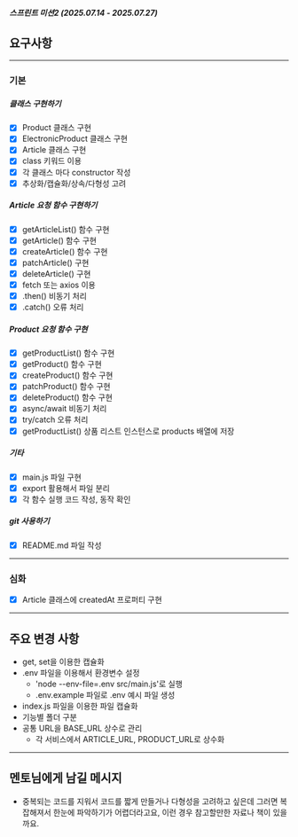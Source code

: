 ##### 스프린트 미션2 (2025.07.14 - 2025.07.27)

## 요구사항

---

### 기본

##### 클래스 구현하기

- [x] Product 클래스 구현
- [x] ElectronicProduct 클래스 구현
- [x] Article 클래스 구현
- [x] class 키워드 이용
- [x] 각 클래스 마다 constructor 작성
- [x] 추상화/캡슐화/상속/다형성 고려

##### Article 요청 함수 구현하기

- [x] getArticleList() 함수 구현
- [x] getArticle() 함수 구현
- [x] createArticle() 함수 구현
- [x] patchArticle() 구현
- [x] deleteArticle() 구현
- [x] fetch 또는 axios 이용
- [x] .then() 비동기 처리
- [x] .catch() 오류 처리

##### Product 요청 함수 구현

- [x] getProductList() 함수 구현
- [x] getProduct() 함수 구현
- [x] createProduct() 함수 구현
- [x] patchProduct() 함수 구현
- [x] deleteProduct() 함수 구현
- [x] async/await 비동기 처리
- [x] try/catch 오류 처리
- [x] getProductList() 상품 리스트 인스턴스로 products 배열에 저장

##### 기타

- [x] main.js 파일 구현
- [x] export 활용해서 파일 분리
- [x] 각 함수 실행 코드 작성, 동작 확인

##### git 사용하기

- [x] README.md 파일 작성

---

### 심화

- [x] Article 클래스에 createdAt 프로퍼티 구현

---

## 주요 변경 사항

- get, set을 이용한 캡슐화
- .env 파일을 이용해서 환경변수 설정
  - 'node --env-file=.env src/main.js'로 실행
  - .env.example 파일로 .env 예시 파일 생성
- index.js 파일을 이용한 파일 캡슐화
- 기능별 폴더 구분
- 공통 URL을 BASE_URL 상수로 관리
  - 각 서비스에서 ARTICLE_URL, PRODUCT_URL로 상수화

---

## 멘토님에게 남길 메시지

- 중복되는 코드를 지워서 코드를 짧게 만들거나 다형성을 고려하고 싶은데 그러면 복잡해져서 한눈에 파악하기가 어렵더라고요, 이런 경우 참고할만한 자료나 책이 있을까요.
